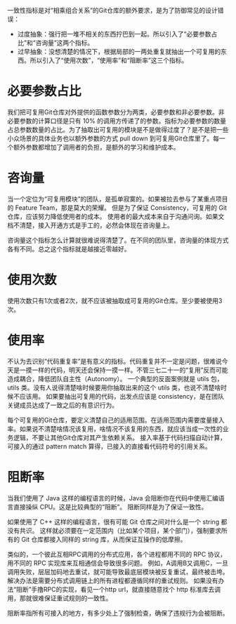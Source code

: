 一致性指标是对“相乘组合关系”的Git仓库的额外要求，是为了防御常见的设计错误：

* 过度抽象：强行把一堆不相关的东西拧巴到一起。所以引入了“必要参数占比”和“咨询量”这两个指标。
* 过早抽象：没想清楚的情况下，根据局部的一两处重复就抽出一个可复用的东西。所以引入了“使用次数”，“使用率”和“阻断率”这三个指标。

# 必要参数占比

我们把可复用Git仓库对外提供的函数参数分为两类，必要参数和非必要参数。非必要参数的计算口径是只有 10% 的调用方传递了的参数。指标为必要参数的数量占总参数数量的占比。为了抽取出可复用的模块是不是做得过度了？是不是把一些小众场景的具体业务也以额外参数的方式 pull down 到可复用Git仓库里了。每一个额外参数都增加了调用者的负担，是额外的学习和维护成本。

# 咨询量

当一个定位为“可复用模块”的团队，是孤单寂寞的。如果被拉去参与了某重点项目的 Feature Team，那是莫大的荣耀。
但是为了保证 Consistency，可复用的 Git 仓库，应该努力降低使用者的成本。
使用者的最大成本来自于沟通问询。如果文档不清楚，接入开通方式是手工的，必然会体现在咨询量上。

咨询量这个指标怎么计算就很难说得清楚了。在不同的团队里，咨询量的体现方式各有不同。总之这个指标就是越接近零越好。

# 使用次数

使用次数只有1次或者2次，就不应该被抽取成可复用的Git仓库。至少要被使用3次。

# 使用率

不认为去识别“代码重复率”是有意义的指标。代码重复并不一定是问题，很难说今天是一摸一样的代码，明天还会保持一摸一样。不管三七二十一的“复用”反而可能造成耦合，降低团队自主性（Autonomy）。
一个典型的反面案例就是 utils 包，utils 类。没有人说得清楚啥时候要用你抽取出来的这个 utils 类，也说不清楚啥时候不应该用。
如果要抽出可复用的代码，出发点应该是 consistency，是在团队关键成员达成了一致之后的有意识行为。

每个可复用的Git仓库，要定义清楚自己的适用范围。在适用范围内需要度量接入率。如果说不清楚啥情况该复用，啥情况不该复用的东西，就应该当成一次性的业务逻辑，不要让其他Git仓库对其产生依赖关系。
接入率基于代码扫描自动计算，可接入的通过 pattern match 算得，已接入的直接看代码符号的引用关系。

# 阻断率

当我们使用了 Java 这样的编程语言的时候，Java 会阻断你在代码中使用汇编语言直接操纵 CPU。这是比较典型的“阻断”。
阻断同样是为了保证一致性。

如果使用了 C++ 这样的编程语言，很有可能 Git 仓库之间对什么是一个 string 都没有共识。
这样就必须要在一定范围内（比如某个项目，某个部门），强制要求所有的 Git 仓库都接入同样的 string 库，从而保证互操作的低摩擦。

类似的，一个彼此互相RPC调用的分布式应用，各个进程都用不同的 RPC 协议，用不同的 RPC 实现库来互相通信会导致很多问题。
例如，A调用B又调用C，一旦调用失败，层层加码地去重试，就可能导致最底层模块被反复重试，最终被击垮。
解决办法是需要分布式调用链上的所有进程都遵循同样的重试规则。
如果没有办法“阻断”手撸RPC的实现，看见一个http url，就直接随意找个 http 标准库去调用，那就很难保证重试规则的一致性。

阻断率指所有可接入的地方，有多少处上了强制检查，确保了违规行为会被阻断。

